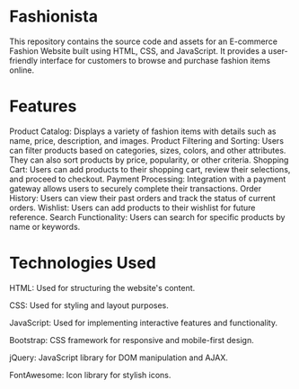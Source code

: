 # Fashionista
This repository contains the source code and assets for an E-commerce Fashion Website built using HTML, CSS, and JavaScript. It provides a user-friendly interface for customers to browse and purchase fashion items online.
# Features

Product Catalog: Displays a variety of fashion items with details such as name, price, description, and images.
Product Filtering and Sorting: Users can filter products based on categories, sizes, colors, and other attributes. They can also sort products by price, popularity, or other criteria.
Shopping Cart: Users can add products to their shopping cart, review their selections, and proceed to checkout.
Payment Processing: Integration with a payment gateway allows users to securely complete their transactions.
Order History: Users can view their past orders and track the status of current orders.
Wishlist: Users can add products to their wishlist for future reference.
Search Functionality: Users can search for specific products by name or keywords.

# Technologies Used
HTML: Used for structuring the website's content.  

CSS: Used for styling and layout purposes.

JavaScript: Used for implementing interactive features and functionality.

Bootstrap: CSS framework for responsive and mobile-first design.

jQuery: JavaScript library for DOM manipulation and AJAX.

FontAwesome: Icon library for stylish icons.
